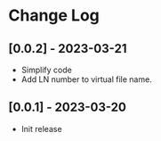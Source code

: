 # Change Log

## [0.0.2] - 2023-03-21

- Simplify code
- Add LN number to virtual file name.

## [0.0.1] - 2023-03-20

- Init release